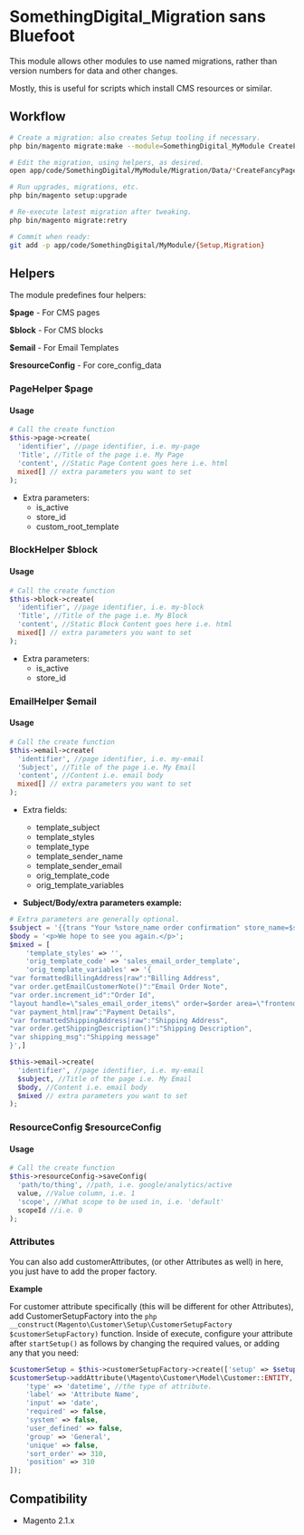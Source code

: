 # SomethingDigital_Migration sans Bluefoot

This module allows other modules to use named migrations, rather than version numbers for data and other changes.

Mostly, this is useful for scripts which install CMS resources or similar.


## Workflow

```bash
# Create a migration: also creates Setup tooling if necessary.
php bin/magento migrate:make --module=SomethingDigital_MyModule CreateFancyPage

# Edit the migration, using helpers, as desired.
open app/code/SomethingDigital/MyModule/Migration/Data/*CreateFancyPage.php

# Run upgrades, migrations, etc.
php bin/magento setup:upgrade

# Re-execute latest migration after tweaking.
php bin/magento migrate:retry

# Commit when ready:
git add -p app/code/SomethingDigital/MyModule/{Setup,Migration}
```

## Helpers
The module predefines four helpers:

**$page** - For CMS pages

**$block** - For CMS blocks

**$email** - For Email Templates

**$resourceConfig** - For core_config_data

### PageHelper $page

#### Usage
```php
# Call the create function
$this->page->create(
  'identifier', //page identifier, i.e. my-page
  'Title', //Title of the page i.e. My Page
  'content', //Static Page Content goes here i.e. html
  mixed[] // extra parameters you want to set
);
```
- Extra parameters:
  - is_active
  - store_id
  - custom_root_template

### BlockHelper $block

#### Usage
```php
# Call the create function
$this->block->create(
  'identifier', //page identifier, i.e. my-block
  'Title', //Title of the page i.e. My Block
  'content', //Static Block Content goes here i.e. html
  mixed[] // extra parameters you want to set
);
```
- Extra parameters:
  - is_active
  - store_id

### EmailHelper $email

#### Usage
```php
# Call the create function
$this->email->create(
  'identifier', //page identifier, i.e. my-email
  'Subject', //Title of the page i.e. My Email
  'content', //Content i.e. email body
  mixed[] // extra parameters you want to set
);
```
* Extra fields:
  - template_subject
  - template_styles
  - template_type
  - template_sender_name
  - template_sender_email
  - orig_template_code
  - orig_template_variables

* **Subject/Body/extra parameters example:**
```php
# Extra parameters are generally optional.
$subject = '{{trans "Your %store_name order confirmation" store_name=$store.getFrontendName()}}';
$body = '<p>We hope to see you again.</p>';
$mixed = [
    'template_styles' => '',
    'orig_template_code' => 'sales_email_order_template',
    'orig_template_variables' => '{
"var formattedBillingAddress|raw":"Billing Address",
"var order.getEmailCustomerNote()":"Email Order Note",
"var order.increment_id":"Order Id",
"layout handle=\"sales_email_order_items\" order=$order area=\"frontend\"":"Order Items Grid",
"var payment_html|raw":"Payment Details",
"var formattedShippingAddress|raw":"Shipping Address",
"var order.getShippingDescription()":"Shipping Description",
"var shipping_msg":"Shipping message"
}',]

$this->email->create(
  'identifier', //page identifier, i.e. my-email
  $subject, //Title of the page i.e. My Email
  $body, //Content i.e. email body
  $mixed // extra parameters you want to set
);
```

### ResourceConfig $resourceConfig

#### Usage
```php
# Call the create function
$this->resourceConfig->saveConfig(
  'path/to/thing', //path, i.e. google/analytics/active
  value, //Value column, i.e. 1
  'scope', //What scope to be used in, i.e. 'default'
  scopeId //i.e. 0
);
```

### <Model> Attributes

You can also add customerAttributes, (or other Attributes as well) in here, you just have to add the proper factory.

**Example**

For customer attribute specifically (this will be different for other Attributes), add CustomerSetupFactory into the `php __construct(Magento\Customer\Setup\CustomerSetupFactory $customerSetupFactory)` function.
Inside of execute, configure your attribute after `startSetup()` as follows by changing the required values, or adding any that you need:
```php
$customerSetup = $this->customerSetupFactory->create(['setup' => $setup]);
$customerSetup->addAttribute(\Magento\Customer\Model\Customer::ENTITY, 'attribute_name', [
    'type' => 'datetime', //the type of attribute.
    'label' => 'Attribute Name',
    'input' => 'date',
    'required' => false,
    'system' => false,
    'user_defined' => false,
    'group' => 'General',
    'unique' => false,
    'sort_order' => 310,
    'position' => 310
]);
```


## Compatibility

 * Magento 2.1.x